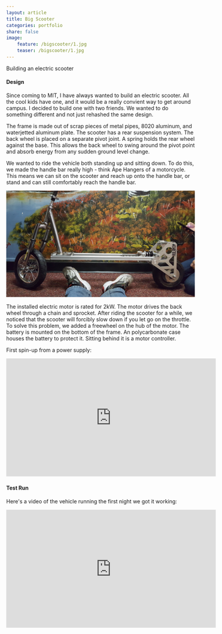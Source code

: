 ```yaml
---
layout: article
title: Big Scooter
categories: portfolio
share: false
image:
    feature: /bigscooter/1.jpg
    teaser: /bigscooter/1.jpg
---
```

Building an electric scooter

#### Design
Since coming to MIT, I have always wanted to build an electric scooter. All the cool kids have one, and it would be a really convient way to get around campus. I decided to build one with two friends. We wanted to do something different and not just rehashed the same design.

The frame is made out of scrap pieces of metal pipes, 8020 aluminum, and waterjetted aluminum plate. The scooter has a rear suspension system. The back wheel is placed on a separate pivot joint. A spring holds the rear wheel against the base. This allows the back wheel to swing around the pivot point and absorb energy from any sudden ground level change.

We wanted to ride the vehicle both standing up and sitting down. To do this, we made the handle bar really high - think Ape Hangers of a motorcycle. This means we can sit on the scooter and reach up onto the handle bar, or stand and can still comfortably reach the handle bar.

<img width="1604" alt="bridge_1" src="/images/bigscooter/2.jpg">

The installed electric motor is rated for 2kW. The motor drives the back wheel through a chain and sprocket. After riding the scooter for a while, we noticed that the scooter will forcibly slow down if you let go on the throttle. To solve this problem, we added a freewheel on the hub of the motor. The battery is mounted on the bottom of the frame. An polycarbonate case houses the battery to protect it. Sitting behind it is a motor controller. 

First spin-up from a power supply:
<iframe width="560" height="315" src="https://www.youtube.com/embed/v9S8mE3JlUY" frameborder="0" allow="accelerometer; autoplay; encrypted-media; gyroscope; picture-in-picture" allowfullscreen></iframe>


#### Test Run
Here's a video of the vehicle running the first night we got it working:

<iframe width="560" height="315" src="https://www.youtube.com/embed/QriH9PKvfEU" frameborder="0" allow="accelerometer; autoplay; encrypted-media; gyroscope; picture-in-picture" allowfullscreen></iframe>
